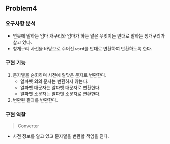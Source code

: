 ## Problem4

### 요구사항 분석

- 연못에 말하는 엄마 개구리와 엄마가 하는 말은 무엇이든 반대로 말하는 청개구리가 살고 있다.
- 청개구리 사전을 바탕으로 주어진 `word`를 반대로 변환하여 반환하도록 한다.

### 구현 기능

1. 문자열을 순회하며 사전에 알맞은 문자로 변환한다.
   - 알파벳 외의 문자는 변환하지 않는다.
   - 알파벳 대문자는 알파벳 대문자로 변환한다.
   - 알파벳 소문자는 알파벳 소문자로 변환한다.
2. 변환된 결과를 반환한다.

### 구현 역할

> Converter

- 사전 정보를 알고 있고 문자열을 변환할 책임을 진다.